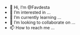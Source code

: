 - 👋 Hi, I’m @Favdesta
- 👀 I’m interested in ...
- 🌱 I’m currently learning ...
- 💞️ I’m looking to collaborate on ...
- 📫 How to reach me ...

<!---
Favdesta/Favdesta is a ✨ special ✨ repository because its `README.md` (this file) appears on your GitHub profile.
You can click the Preview link to take a look at your changes.
--->
